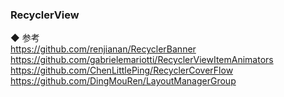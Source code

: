 ### RecyclerView

◆ 参考  
https://github.com/renjianan/RecyclerBanner  
https://github.com/gabrielemariotti/RecyclerViewItemAnimators  
https://github.com/ChenLittlePing/RecyclerCoverFlow  
https://github.com/DingMouRen/LayoutManagerGroup  
